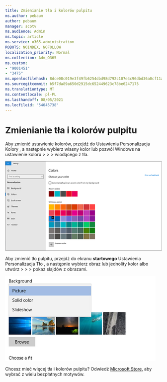 ```yaml
---
title: Zmienianie tła i kolorów pulpitu
ms.author: pebaum
author: pebaum
manager: scotv
ms.audience: Admin
ms.topic: article
ms.service: o365-administration
ROBOTS: NOINDEX, NOFOLLOW
localization_priority: Normal
ms.collection: Adm_O365
ms.custom:
- "9001451"
- "3475"
ms.openlocfilehash: 8dce08c019e3f49fb6254dbd98d792c107e4c96dbd36a0cf11aff70e171e7649
ms.sourcegitcommit: b5f7da89a650d2915dc652449623c78be6247175
ms.translationtype: MT
ms.contentlocale: pl-PL
ms.lasthandoff: 08/05/2021
ms.locfileid: "54045738"
---
```

# <a name="change-your-desktop-background-and-colors"></a>Zmienianie tła i kolorów pulpitu

Aby zmienić ustawienie kolorów, przejdź do Ustawienia Personalizacja Kolory , a następnie wybierz własny kolor lub pozwól Windows na ustawienie koloru  >    >    >  wiodącego z tła.

![Spersonalizuj kolory Windows.](media/windows-personalization-colors.png)

Aby zmienić tło pulpitu, przejdź do ekranu **startowego** Ustawienia Personalizacja Tło , a następnie wybierz obraz lub jednolity kolor albo utwórz  >    >    >  pokaz slajdów z obrazami. 

![Zmień tło Windows pulpitu.](media/windows-desktop-background.png)

Chcesz mieć więcej tła i kolorów pulpitu? Odwiedź [Microsoft Store,](https://www.microsoft.com/store/collections/windowsthemes) aby wybrać z wielu bezpłatnych motywów.
